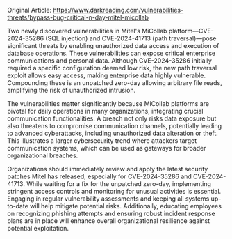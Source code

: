 Original Article: https://www.darkreading.com/vulnerabilities-threats/bypass-bug-critical-n-day-mitel-micollab

Two newly discovered vulnerabilities in Mitel's MiCollab platform—CVE-2024-35286 (SQL injection) and CVE-2024-41713 (path traversal)—pose significant threats by enabling unauthorized data access and execution of database operations. These vulnerabilities can expose critical enterprise communications and personal data. Although CVE-2024-35286 initially required a specific configuration deemed low risk, the new path traversal exploit allows easy access, making enterprise data highly vulnerable. Compounding these is an unpatched zero-day allowing arbitrary file reads, amplifying the risk of unauthorized intrusion.

The vulnerabilities matter significantly because MiCollab platforms are pivotal for daily operations in many organizations, integrating crucial communication functionalities. A breach not only risks data exposure but also threatens to compromise communication channels, potentially leading to advanced cyberattacks, including unauthorized data alteration or theft. This illustrates a larger cybersecurity trend where attackers target communication systems, which can be used as gateways for broader organizational breaches.

Organizations should immediately review and apply the latest security patches Mitel has released, especially for CVE-2024-35286 and CVE-2024-41713. While waiting for a fix for the unpatched zero-day, implementing stringent access controls and monitoring for unusual activities is essential. Engaging in regular vulnerability assessments and keeping all systems up-to-date will help mitigate potential risks. Additionally, educating employees on recognizing phishing attempts and ensuring robust incident response plans are in place will enhance overall organizational resilience against potential exploitation.